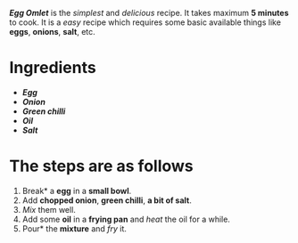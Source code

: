 ***Egg Omlet*** is the *simplest* and *delicious* recipe. It takes maximum **5 minutes** to cook. It is a *easy* recipe which requires some basic available things like **eggs**, **onions**,  **salt**, etc.

# Ingredients

 - ***Egg***
 - ***Onion***
 - ***Green chilli***
 - ***Oil***
 - ***Salt***
 
 # The steps are as follows

 1. Break* a **egg** in a **small bowl**. 
 2. Add **chopped onion**, **green chilli**, **a bit of salt**.
 3. *Mix* them well. 
 4.   Add some **oil** in a **frying pan** and *heat* the oil for a while.
 5. Pour* the **mixture** and *fry* it.





